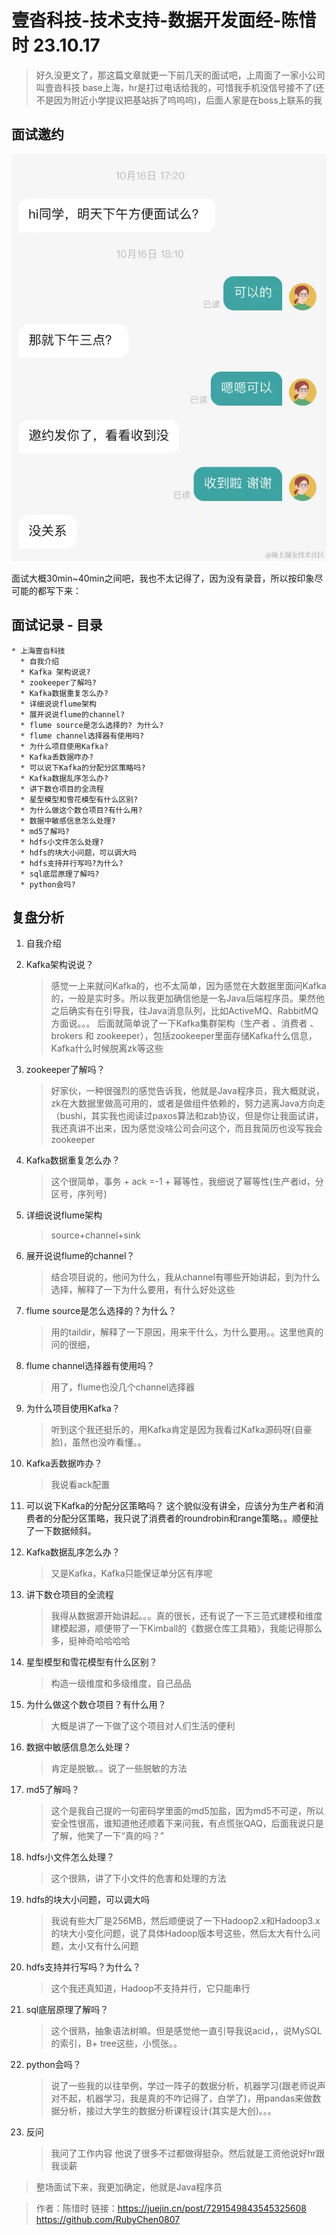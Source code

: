 # 壹沓科技-技术支持-数据开发面经-陈惜时 23.10.17
> 好久没更文了，那这篇文章就更一下前几天的面试吧，上周面了一家小公司
叫壹沓科技 base上海，hr是打过电话给我的，可惜我手机没信号接不了(还不是因为附近小学提议把基站拆了呜呜呜)，后面人家是在boss上联系的我

## 面试邀约
![](./【面经】壹沓科技-技术支持-数据开发面经/1.png)

面试大概30min~40min之间吧，我也不太记得了，因为没有录音，所以按印象尽可能的都写下来：
## 面试记录 - 目录
    * 上海壹沓科技
      * 自我介绍
      * Kafka 架构说说?
      * zookeeper了解吗?
      * Kafka数据重复怎么办?
      * 详细说说flume架构
      * 展开说说flume的channel?
      * flume source是怎么选择的? 为什么?
      * flume channel选择器有使用吗?
      * 为什么项目使用Kafka?
      * Kafka丢数据咋办?
      * 可以说下Kafka的分配分区策略吗?
      * Kafka数据乱序怎么办?
      * 讲下数仓项目的全流程
      * 星型模型和雪花模型有什么区别?
      * 为什么做这个数仓项目?有什么用?
      * 数据中敏感信息怎么处理?
      * md5了解吗?
      * hdfs小文件怎么处理?
      * hdfs的块大小问题，可以调大吗
      * hdfs支持并行写吗?为什么?
      * sql底层原理了解吗?
      * python会吗?


## 复盘分析

1. 自我介绍
2. Kafka架构说说？

    >感觉一上来就问Kafka的，也不太简单，因为感觉在大数据里面问Kafka的，一般是实时多。所以我更加确信他是一名Java后端程序员。果然他之后确实有在引导我，往Java消息队列，比如ActiveMQ、RabbitMQ方面说。。。
    后面就简单说了一下Kafka集群架构（生产者 、消费者 、 brokers 和 zookeeper），包括zookeeper里面存储Kafka什么信息，Kafka什么时候脱离zk等这些

3. zookeeper了解吗？

    >好家伙，一种很强烈的感觉告诉我，他就是Java程序员，我大概就说，zk在大数据里做高可用的，或者是做组件依赖的，努力逃离Java方向走（bushi，其实我也阅读过paxos算法和zab协议，但是你让我面试讲，我还真讲不出来，因为感觉没啥公司会问这个，而且我简历也没写我会zookeeper

4. Kafka数据重复怎么办？

    > 这个很简单，事务 + ack =-1 + 幂等性，我细说了幂等性(生产者id，分区号，序列号)

5. 详细说说flume架构

    >source+channel+sink

6. 展开说说flume的channel？

    > 结合项目说的，他问为什么，我从channel有哪些开始讲起，到为什么选择，解释了一下为什么要用，有什么好处这些

7. flume source是怎么选择的？为什么？

    > 用的taildir，解释了一下原因，用来干什么，为什么要用。。这里他真的问的很细，

8. flume channel选择器有使用吗？

    >用了，flume也没几个channel选择器

9. 为什么项目使用Kafka？

    > 听到这个我还挺乐的，用Kafka肯定是因为我看过Kafka源码呀(自豪脸)，虽然也没咋看懂。。

10. Kafka丢数据咋办？

    > 我说看ack配置
11. 可以说下Kafka的分配分区策略吗？
    这个貌似没有讲全，应该分为生产者和消费者的分配分区策略，我只说了消费者的roundrobin和range策略。。顺便扯了一下数据倾斜。

12. Kafka数据乱序怎么办？
    > 又是Kafka，Kafka只能保证单分区有序呢

13. 讲下数仓项目的全流程
    > 我得从数据源开始讲起。。。真的很长，还有说了一下三范式建模和维度建模起源，顺便带了一下Kimball的《数据仓库工具箱》，我能记得那么多，挺神奇哈哈哈哈

14. 星型模型和雪花模型有什么区别？

    > 构造一级维度和多级维度，自己品品

15. 为什么做这个数仓项目？有什么用？

    > 大概是讲了一下做了这个项目对人们生活的便利

16. 数据中敏感信息怎么处理？

    >肯定是脱敏。。说了一些脱敏的方法

17. md5了解吗？

    >这个是我自己提的一句密码学里面的md5加盐，因为md5不可逆，所以安全性很高，谁知道他还顺着下来问我，有点慌张QAQ，后面我说只是了解，他笑了一下“真的吗？”

18. hdfs小文件怎么处理？

    > 这个很熟，讲了下小文件的危害和处理的方法

19. hdfs的块大小问题，可以调大吗

    >我说有些大厂是256MB，然后顺便说了一下Hadoop2.x和Hadoop3.x的块大小变化问题，说了具体Hadoop版本号这些，然后太大有什么问题，太小又有什么问题

20. hdfs支持并行写吗？为什么？

    > 这个我还真知道，Hadoop不支持并行，它只能串行

21. sql底层原理了解吗？

    >这个很熟，抽象语法树嘛。但是感觉他一直引导我说acid，，说MySQL的索引，B+ tree这些，小慌张。。

22. python会吗？

    >说了一些我的以往举例，学过一阵子的数据分析，机器学习(跟老师说声对不起，机器学习，我是真的不咋记得了，白学了)，用pandas来做数据分析，接过大学生的数据分析课程设计(其实是大创)。。。
23. 反问
    >我问了工作内容 他说了很多不过都做得挺杂。然后就是工资他说好hr跟我谈薪
>整场面试下来，我更加确定，他就是Java程序员


> 作者：陈惜时 
链接：https://juejin.cn/post/7291549843545325608
> https://github.com/RubyChen0807
